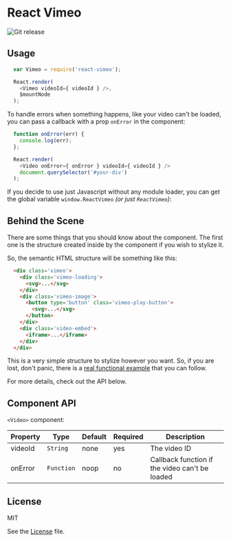 # React Vimeo

![Git release](http://img.shields.io/github/release/freecodecamp/react-vimeo.svg?style=flat)

## Usage

```javascript
  var Vimeo = require('react-vimeo');

  React.render(
    <Vimeo videoId={ videoId } />,
    $mountNode
  );
```

To handle errors when something happens, like your video can't be loaded, you can pass a callback with a prop `onError` in the component:

```javascript
  function onError(err) {
    console.log(err);
  };

  React.render(
    <Video onError={ onError } videoId={ videoId } />
    document.querySelector('#your-div')
  );
```

If you decide to use just Javascript without any module loader, you can get the global variable `window.ReactVimeo` *(or just `ReactVimeo`)*:

## Behind the Scene

There are some things that you should know about the component. The first one is the structure created inside by the component if you wish to stylize it.

So, the semantic HTML structure will be something like this:

```html
  <div class='vimeo'>
    <div class='vimeo-loading'>
      <svg>...</svg>
    </div>
    <div class='vimeo-image'>
      <button type='button' class='vimeo-play-button'>
        <svg>...</svg>
      </button>
    </div>
    <div class='video-embed'>
      <iframe>...</iframe>
    </div>
  </div>
```

This is a very simple structure to stylize however you want. So, if you are lost, don't panic, there is a [real functional example](/example) that you can follow.

For more details, check out the API below.

## Component API

`<Video>` component:

Property | Type | Default | Required | Description
-------- | ---- | ------- | -------- |-----------
videoId | `String` | none | yes | The video ID
onError | `Function` | noop | no | Callback function if the video can't be loaded

## License

MIT

See the [License](LICENSE.md) file.
